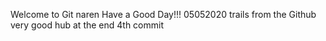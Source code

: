 Welcome to Git naren
Have a Good Day!!!
05052020
trails from the Github
very good hub
at the end
4th commit
